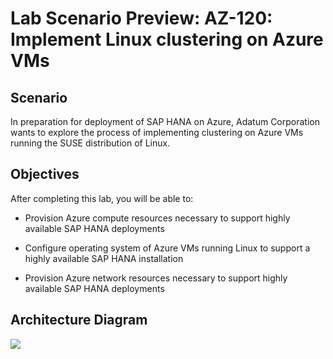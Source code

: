 # Lab Scenario Preview: AZ-120: Implement Linux clustering on Azure VMs


## Scenario
  
In preparation for deployment of SAP HANA on Azure, Adatum Corporation wants to explore the process of implementing clustering on Azure VMs running the SUSE distribution of Linux.

## Objectives
  
After completing this lab, you will be able to:

- Provision Azure compute resources necessary to support highly available SAP HANA deployments

- Configure operating system of Azure VMs running Linux to support a highly available SAP HANA installation

- Provision Azure network resources necessary to support highly available SAP HANA deployments


## Architecture Diagram

![](https://github.com/CloudLabs-MOC/AZ-120-Planning-and-Administering-Microsoft-Azure-for-SAP-Workloads/blob/prod/images/1.md/m1.png?raw=true)
